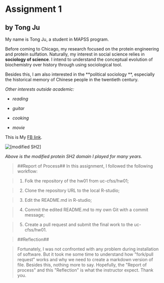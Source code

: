 # Assignment 1 #
## by Tong Ju ##

My name is Tong Ju, a student in MAPSS program. 

Before coming to Chicago, my research focused on the protein engineering and protein sulfation. Naturally, my interest in social science relies in  **sociology of science**. I intend to understand the conceptual evolution of biochemistry over history through using sociological tool.

Besides this, I am also interested in the **political sociology **, especially the historical memory of Chinese people in the  twentieth century.

*Other interests outside academic:*

* *reading*

* *guitar*

* *cooking*

* *movie*


This is My [FB link](https://www.facebook.com/tong.ju). 

![*[modified SH2]*](http://pubs.acs.org/appl/literatum/publisher/achs/journals/content/acbcct/2016/acbcct.2016.11.issue-9/acschembio.6b00555/20160912/images/medium/cb-2016-00555f_0006.gif "Title")

*Above is the modified protein SH2 domain I played for many years.*


>##Report of Process##
>In this assignment, I followed the following workflow:

>1. Folk the repository of the hw01 from uc-cfss/hw01;

>2. Clone the repository URL to the local R-studio;

>3. Edit the README.md in R-studio;

>4. Commit the edited README.md to my own Git with a commit message;

>5. Create a pull request and submit the final work to the uc-cfss/hw01.

>##Reflection##

>Fortunately, I was not confronted with any problem during installation of software. But it took me some time to understand how "fork/pull request" works and why we need to create a markdown version of file. Besides this, nothing more to say. Hopefully, the "Report of process" and this "Reflection" is what the instructor expect. Thank you.   






